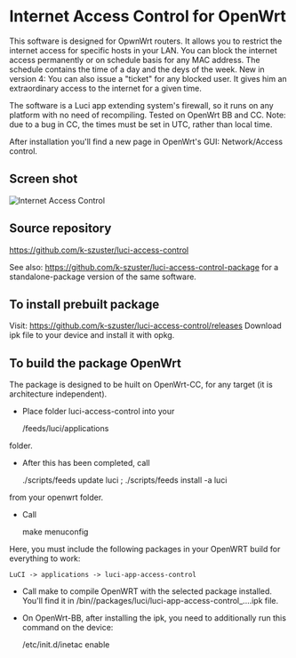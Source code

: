 Internet Access Control for OpenWrt
===================================

This software is designed for OpwnWrt routers.
It allows you to restrict the internet access for specific hosts in your LAN.
You can block the internet access permanently or on schedule basis for any MAC address.
The schedule contains the  time of a day and the deys of the week.
New in version 4:
You can also issue a "ticket" for any blocked user. It gives him an extraordinary access to the internet for a given time.

The software is a Luci app extending system's firewall, so it runs on any platform with no need of recompiling.
Tested on OpenWrt BB and CC.
Note: due to a bug in CC, the times must be set in UTC, rather than local time.

After installation you'll find a new page in OpenWrt's GUI: Network/Access control.

Screen shot
-----------
![Internet Access Control](https://github.com/k-szuster/luci-access-control/blob/master/snapshot1.png?raw=true)

Source repository
-----------------
https://github.com/k-szuster/luci-access-control

See also: https://github.com/k-szuster/luci-access-control-package
for a standalone-package version of the same software.

To install prebuilt package
----------------------------
Visit: https://github.com/k-szuster/luci-access-control/releases
Download ipk file to your device and install it with opkg.

To build the package OpenWrt 
-----------------------------------
The package is designed to be huilt on OpenWrt-CC, for any target (it is architecture independent).

- Place folder luci-access-control into your 

	<openwrt>/feeds/luci/applications

folder. 

- After this has been completed, call 

	./scripts/feeds update luci ; ./scripts/feeds install -a luci

from your openwrt folder. 

- Call

	make menuconfig

Here, you must include the following packages in your OpenWRT build for everything to work:

	LuCI -> applications -> luci-app-access-control

- Call make to compile OpenWRT with the selected package installed.
You'll find it in <openwrt>/bin/<target>/packages/luci/luci-app-access-control_....ipk file.

- On OpenWrt-BB, after installing the ipk, you need to additionally run this command on the device:

	/etc/init.d/inetac enable
